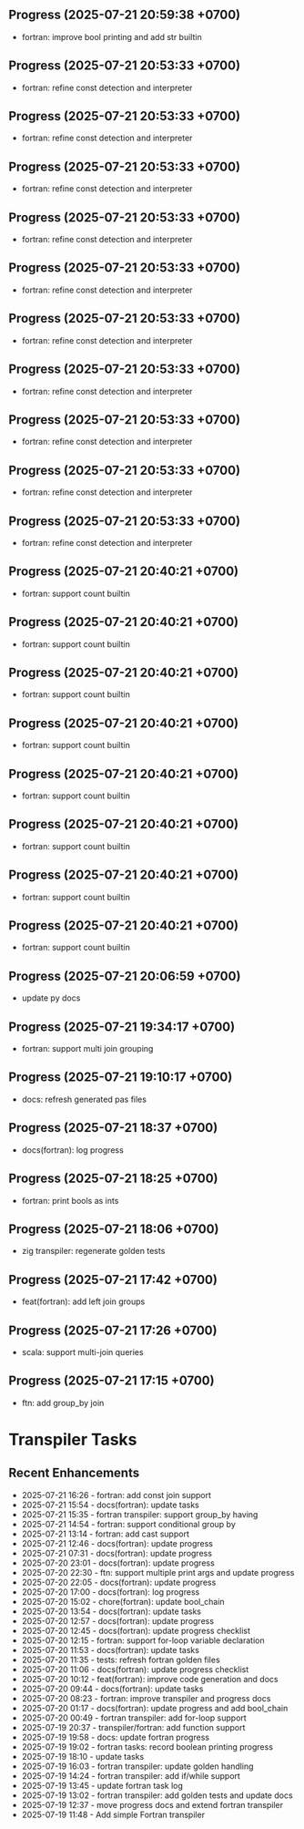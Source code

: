 ## Progress (2025-07-21 20:59:38 +0700)
- fortran: improve bool printing and add str builtin

## Progress (2025-07-21 20:53:33 +0700)
- fortran: refine const detection and interpreter

## Progress (2025-07-21 20:53:33 +0700)
- fortran: refine const detection and interpreter

## Progress (2025-07-21 20:53:33 +0700)
- fortran: refine const detection and interpreter

## Progress (2025-07-21 20:53:33 +0700)
- fortran: refine const detection and interpreter

## Progress (2025-07-21 20:53:33 +0700)
- fortran: refine const detection and interpreter

## Progress (2025-07-21 20:53:33 +0700)
- fortran: refine const detection and interpreter

## Progress (2025-07-21 20:53:33 +0700)
- fortran: refine const detection and interpreter

## Progress (2025-07-21 20:53:33 +0700)
- fortran: refine const detection and interpreter

## Progress (2025-07-21 20:53:33 +0700)
- fortran: refine const detection and interpreter

## Progress (2025-07-21 20:53:33 +0700)
- fortran: refine const detection and interpreter

## Progress (2025-07-21 20:40:21 +0700)
- fortran: support count builtin

## Progress (2025-07-21 20:40:21 +0700)
- fortran: support count builtin

## Progress (2025-07-21 20:40:21 +0700)
- fortran: support count builtin

## Progress (2025-07-21 20:40:21 +0700)
- fortran: support count builtin

## Progress (2025-07-21 20:40:21 +0700)
- fortran: support count builtin

## Progress (2025-07-21 20:40:21 +0700)
- fortran: support count builtin

## Progress (2025-07-21 20:40:21 +0700)
- fortran: support count builtin

## Progress (2025-07-21 20:40:21 +0700)
- fortran: support count builtin

## Progress (2025-07-21 20:06:59 +0700)
- update py docs

## Progress (2025-07-21 19:34:17 +0700)
- fortran: support multi join grouping

## Progress (2025-07-21 19:10:17 +0700)
- docs: refresh generated pas files

## Progress (2025-07-21 18:37 +0700)
- docs(fortran): log progress

## Progress (2025-07-21 18:25 +0700)
- fortran: print bools as ints

## Progress (2025-07-21 18:06 +0700)
- zig transpiler: regenerate golden tests

## Progress (2025-07-21 17:42 +0700)
- feat(fortran): add left join groups

## Progress (2025-07-21 17:26 +0700)
- scala: support multi-join queries

## Progress (2025-07-21 17:15 +0700)
- ftn: add group_by join

# Transpiler Tasks
## Recent Enhancements
- 2025-07-21 16:26  - fortran: add const join support
- 2025-07-21 15:54  - docs(fortran): update tasks
- 2025-07-21 15:35  - fortran transpiler: support group_by having
- 2025-07-21 14:54  - fortran: support conditional group by
- 2025-07-21 13:14  - fortran: add cast support
- 2025-07-21 12:46  - docs(fortran): update progress
- 2025-07-21 07:31  - docs(fortran): update progress
- 2025-07-20 23:01  - docs(fortran): update progress
- 2025-07-20 22:30  - ftn: support multiple print args and update progress
- 2025-07-20 22:05  - docs(fortran): update progress
- 2025-07-20 17:00  - docs(fortran): log progress
- 2025-07-20 15:02  - chore(fortran): update bool_chain
- 2025-07-20 13:54  - docs(fortran): update tasks
- 2025-07-20 12:57  - docs(fortran): update progress
- 2025-07-20 12:45  - docs(fortran): update progress checklist
- 2025-07-20 12:15  - fortran: support for-loop variable declaration
- 2025-07-20 11:53  - docs(fortran): update tasks
- 2025-07-20 11:35  - tests: refresh fortran golden files
- 2025-07-20 11:06  - docs(fortran): update progress checklist
- 2025-07-20 10:12  - feat(fortran): improve code generation and docs
- 2025-07-20 09:44  - docs(fortran): update tasks
- 2025-07-20 08:23  - fortran: improve transpiler and progress docs
- 2025-07-20 01:17  - docs(fortran): update progress and add bool_chain
- 2025-07-20 00:49  - fortran transpiler: add for-loop support
- 2025-07-19 20:37  - transpiler/fortran: add function support
- 2025-07-19 19:58  - docs: update fortran progress
- 2025-07-19 19:02  - fortran tasks: record boolean printing progress
- 2025-07-19 18:10  - update tasks
- 2025-07-19 16:03  - fortran transpiler: update golden handling
- 2025-07-19 14:24  - fortran transpiler: add if/while support
- 2025-07-19 13:45  - update fortran task log
- 2025-07-19 13:02  - fortran transpiler: add golden tests and update docs
- 2025-07-19 12:37  - move progress docs and extend fortran transpiler
- 2025-07-19 11:48  - Add simple Fortran transpiler
